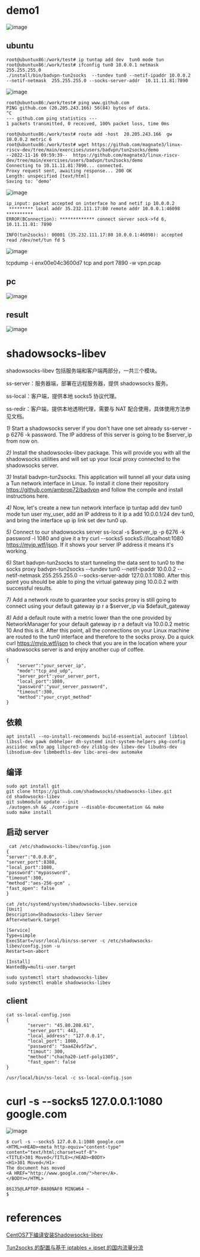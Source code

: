
# demo1
![image](https://github.com/magnate3/linux-riscv-dev/blob/main/exercises/users/badvpn/tun2socks/demo/arc.png)

## ubuntu

```
root@ubuntux86:/work/test# ip tuntap add dev  tun0 mode tun
root@ubuntux86:/work/test# ifconfig tun0 10.0.0.1 netmask 255.255.255.0
./install/bin/badvpn-tun2socks  --tundev tun0 --netif-ipaddr 10.0.0.2 --netif-netmask  255.255.255.0 --socks-server-addr  10.11.11.81:7890
```

![image](https://github.com/magnate3/linux-riscv-dev/blob/main/exercises/users/badvpn/tun2socks/demo/ubuntu.png)

```
root@ubuntux86:/work/test# ping www.github.com
PING github.com (20.205.243.166) 56(84) bytes of data.
^C
--- github.com ping statistics ---
1 packets transmitted, 0 received, 100% packet loss, time 0ms

root@ubuntux86:/work/test# route add -host  20.205.243.166  gw 10.0.0.2 metric 6
root@ubuntux86:/work/test# wget https://github.com/magnate3/linux-riscv-dev/tree/main/exercises/users/badvpn/tun2socks/demo
--2022-11-16 09:59:39--  https://github.com/magnate3/linux-riscv-dev/tree/main/exercises/users/badvpn/tun2socks/demo
Connecting to 10.11.11.81:7890... connected.
Proxy request sent, awaiting response... 200 OK
Length: unspecified [text/html]
Saving to: ‘demo’
```

![image](https://github.com/magnate3/linux-riscv-dev/blob/main/exercises/users/badvpn/tun2socks/demo/ubuntu2.png)


```
ip_input: packet accepted on interface ho and netif ip 10.0.0.2 
 ********* local addr 35.232.111.17:80 remote addr 10.0.0.1:46098 ********** 
ERROR(BConnection): ************* connect server sock->fd 6,  10.11.11.81: 7890 

INFO(tun2socks): 00001 (35.232.111.17:80 10.0.0.1:46098): accepted
read /dev/net/tun fd 5 
```
![image](telnet.png)

tcpdump -i enx00e04c3600d7 tcp and port  7890  -w vpn.pcap



## pc

![image](https://github.com/magnate3/linux-riscv-dev/blob/main/exercises/users/badvpn/tun2socks/demo/clash.png)

## result

![image](https://github.com/magnate3/linux-riscv-dev/blob/main/exercises/users/badvpn/tun2socks/demo/ubuntu2.png)


#  shadowsocks-libev 
shadowsocks-libev 包括服务端和客户端两部分，一共三个模块。

ss-server：服务器端，部署在远程服务器，提供 shadowsocks 服务。

ss-local：客户端，提供本地 socks5 协议代理。

ss-redir：客户端，提供本地透明代理，需要与 NAT 配合使用，具体使用方法参见文档。

*1)* Start a shadowsocks server if you don't have one set already ss-server -p 6276 -k password. The IP address of this server is going to be $server_ip from now on.

*2)* Install the shadowsocks-libev package. This will provide you with all the shadowsocks utilities and will set up your local proxy connected to the shadowsocks server.

*3)* Install badvpn-tun2socks. This application will tunnel all your data using a Tun network interface in Linux. To install it clone their repository https://github.com/ambrop72/badvpn and follow the compile and install instructions here.

*4)* Now, let's create a new tun network interface ip tuntap add dev tun0 mode tun user my_user, add an IP address to it ip a add 10.0.0.1/24 dev tun0, and bring the interface up ip link set dev tun0 up.

*5)* Connect to our shadowsocks server ss-local -s $server_ip -p 6276 -k password -l 1080 and give it a try curl --socks5 socks5://localhost:1080 https://myip.wtf/json. If it shows your server IP address it means it's working.

*6)* Start badvpn-tun2socks to start tunneling the data sent to tun0 to the socks proxy badvpn-tun2socks --tundev tun0 --netif-ipaddr 10.0.0.2 --netif-netmask 255.255.255.0 --socks-server-addr 127.0.0.1:1080. After this point you should be able to ping the virtual gateway ping 10.0.0.2 with successful results.

*7)* Add a network route to guarantee your socks proxy is still going to connect using your default gateway ip r a $server_ip via $default_gateway

*8)* Add a default route with a metric lower than the one provided by NetworkManager for your default gateway ip r a default via 10.0.0.2 metric 10 And this is it. After this point, all the connections on your Linux machine are routed to the tun0 interface and therefore to the socks proxy. Do a quick curl https://myip.wtf/json to check that you are in the location where your shadowsocks server is and enjoy another cup of coffee.

```
{
    "server":"your_server_ip",
    "mode":"tcp_and_udp",
    "server_port":your_server_port,
    "local_port":1080,
    "password":"your_server_password",
    "timeout":300,
    "method":"your_crypt_method"
}
```

## 依赖

```
apt install --no-install-recommends build-essential autoconf libtool libssl-dev gawk debhelper dh-systemd init-system-helpers pkg-config asciidoc xmlto apg libpcre3-dev zlib1g-dev libev-dev libudns-dev libsodium-dev libmbedtls-dev libc-ares-dev automake
```

## 编译


```
sudo apt install git
git clone https://github.com/shadowsocks/shadowsocks-libev.git
cd shadowsocks-libev
git submodule update --init
./autogen.sh && ./configure --disable-documentation && make
sudo make install
```

## 启动 server

```
 cat /etc/shadowsocks-libev/config.json
{
"server":"0.0.0.0",
"server_port":8388,
"local_port":1080,
"password":"mypassword",
"timeout":300,
"method":"aes-256-gcm" ,
"fast_open": false
}

cat /etc/systemd/system/shadowsocks-libev.service
[Unit]
Description=Shadowsocks-libev Server
After=network.target

[Service]
Type=simple
ExecStart=/usr/local/bin/ss-server -c /etc/shadowsocks-libev/config.json -u
Restart=on-abort

[Install]
WantedBy=multi-user.target
```

```
sudo systemctl start shadowsocks-libev
sudo systemctl enable shadowsocks-libev
```

## client


```
cat ss-local-config.json
{
        "server": "45.80.208.61",
        "server_port": 443,
        "local_address": "127.0.0.1",
        "local_port": 1080,
        "password": "5aa4Z4v5f2w",
        "timout": 300,
        "method":"chacha20-ietf-poly1305",
        "fast_open": false
}
```

```
/usr/local/bin/ss-local -c ss-local-config.json 
```

# curl -s --socks5 127.0.0.1:1080 google.com

![image](https://github.com/magnate3/linux-riscv-dev/blob/main/exercises/users/badvpn/tun2socks/demo/curl.png)

```
$ curl -s --socks5 127.0.0.1:1080 google.com
<HTML><HEAD><meta http-equiv="content-type" content="text/html;charset=utf-8">
<TITLE>301 Moved</TITLE></HEAD><BODY>
<H1>301 Moved</H1>
The document has moved
<A HREF="http://www.google.com/">here</A>.
</BODY></HTML>

86135@LAPTOP-BA80NAF0 MINGW64 ~
$

```

# references

[CentOS7下编译安装Shadowsocks-libev](https://www.lexsion.com/index.php/archives/168/)

[Tun2socks 的配置与基于 iptables + ipset 的国内流量分流](https://danglingpointer.fun/2022/07/24/Tun2socks/)
